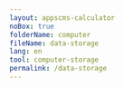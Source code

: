 ```yaml
---
layout: appscms-calculator
noBox: true
folderName: computer
fileName: data-storage
lang: en
tool: computer-storage
permalink: /data-storage
---
```

